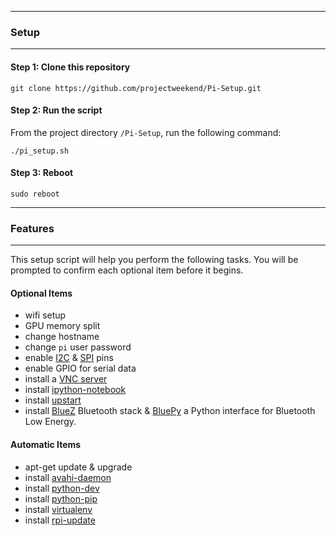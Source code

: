 -------------------------------------------------------------------------------
### Setup
-------------------------------------------------------------------------------

#### Step 1: Clone this repository

```
git clone https://github.com/projectweekend/Pi-Setup.git
```

#### Step 2: Run the script

From the project directory `/Pi-Setup`, run the following command:

```
./pi_setup.sh
```

#### Step 3: Reboot

```
sudo reboot
```

-------------------------------------------------------------------------------
### Features
-------------------------------------------------------------------------------

This setup script will help you perform the following tasks. You will be prompted to confirm each optional item before it begins.

#### Optional Items

* wifi setup
* GPU memory split
* change hostname
* change `pi` user password
* enable [I2C](http://en.wikipedia.org/wiki/I²C) & [SPI](http://en.wikipedia.org/wiki/Serial_Peripheral_Interface_Bus) pins
* enable GPIO for serial data
* install a [VNC server](http://www.tightvnc.com)
* install [ipython-notebook](http://ipython.org/notebook.html)
* install [upstart](http://upstart.ubuntu.com/)
* install [BlueZ](http://en.wikipedia.org/wiki/Bluetooth_stack#BlueZ) Bluetooth stack & [BluePy](https://github.com/IanHarvey/bluepy) a Python interface for Bluetooth Low Energy.

#### Automatic Items

* apt-get update & upgrade
* install [avahi-daemon](http://en.wikipedia.org/wiki/Avahi_(software))
* install [python-dev](https://packages.debian.org/wheezy/python-dev)
* install [python-pip](https://packages.debian.org/wheezy/python-pip)
* install [virtualenv](http://virtualenv.readthedocs.org/en/latest/)
* install [rpi-update](https://github.com/Hexxeh/rpi-update)
